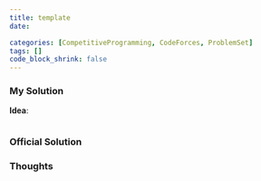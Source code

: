 ```yaml
---
title: template
date: 

categories: [CompetitiveProgramming, CodeForces, ProblemSet]
tags: []
code_block_shrink: false
---
```




<!--more-->

### My Solution

**Idea**: 

```cpp

```

### Official Solution

### Thoughts

